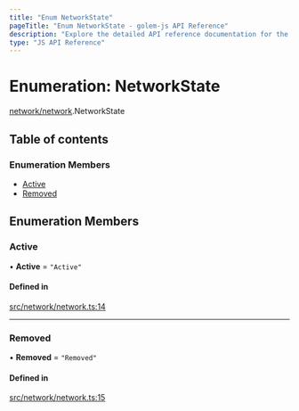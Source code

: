 ```yaml
---
title: "Enum NetworkState"
pageTitle: "Enum NetworkState - golem-js API Reference"
description: "Explore the detailed API reference documentation for the Enum NetworkState within the golem-js SDK for the Golem Network."
type: "JS API Reference"
---
```

# Enumeration: NetworkState

[network/network](../modules/network_network).NetworkState

## Table of contents

### Enumeration Members

- [Active](network_network.NetworkState#active)
- [Removed](network_network.NetworkState#removed)

## Enumeration Members

### Active

• **Active** = ``"Active"``

#### Defined in

[src/network/network.ts:14](https://github.com/golemfactory/golem-js/blob/570126bc/src/network/network.ts#L14)

___

### Removed

• **Removed** = ``"Removed"``

#### Defined in

[src/network/network.ts:15](https://github.com/golemfactory/golem-js/blob/570126bc/src/network/network.ts#L15)
